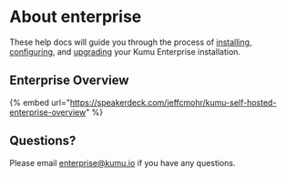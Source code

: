 # About enterprise

These help docs will guide you through the process of [installing](getting-started-with-vmware.md), [configuring](configuration.md), and [upgrading](upgrading.md) your Kumu Enterprise installation.

## Enterprise Overview

{% embed url="https://speakerdeck.com/jeffcmohr/kumu-self-hosted-enterprise-overview" %}

## Questions?

Please email [enterprise@kumu.io](mailto:enterprise@kumu.io) if you have any questions.
